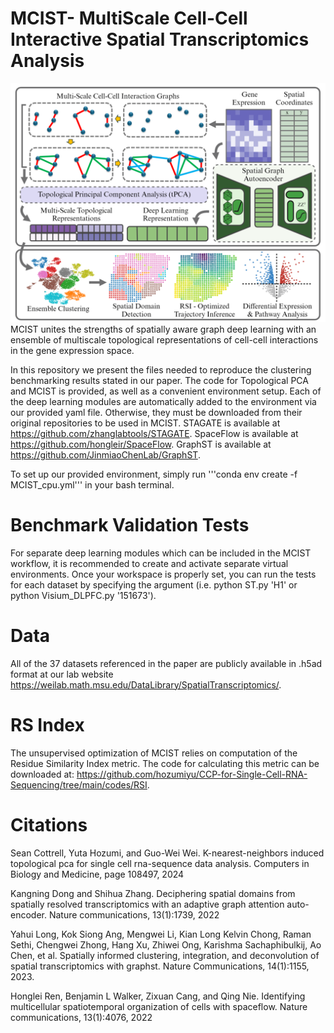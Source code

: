 # MCIST- MultiScale Cell-Cell Interactive Spatial Transcriptomics Analysis 
![Diagram](MCIST_overview.png "Workflow Diagram")
MCIST unites the strengths of spatially aware graph deep learning with an ensemble of multiscale topological representations of cell-cell interactions in the gene expression space. 

In this repository we present the files needed to reproduce the clustering benchmarking results stated in our paper. The code for Topological PCA and MCIST is provided, as well as a convenient environment setup. Each of the deep learning modules are automatically added to the environment via our provided yaml file. Otherwise, they must be downloaded from their original repositories to be used in MCIST. STAGATE is available at https://github.com/zhanglabtools/STAGATE. SpaceFlow is available at https://github.com/hongleir/SpaceFlow. GraphST is available at https://github.com/JinmiaoChenLab/GraphST. 

To set up our provided environment, simply run '''conda env create -f MCIST_cpu.yml''' in your bash terminal. 

# Benchmark Validation Tests
For separate deep learning modules which can be included in the MCIST workflow, it is recommended to create and activate separate virtual environments. Once your workspace is properly set, you can run the tests for each dataset by specifying the argument (i.e. python ST.py 'H1' or python Visium_DLPFC.py '151673'). 

# Data 
All of the 37 datasets referenced in the paper are publicly available in .h5ad format at our lab website https://weilab.math.msu.edu/DataLibrary/SpatialTranscriptomics/.  

# RS Index
The unsupervised optimization of MCIST relies on computation of the Residue Similarity Index metric. The code for calculating this metric can be downloaded at: https://github.com/hozumiyu/CCP-for-Single-Cell-RNA-Sequencing/tree/main/codes/RSI. 

# Citations 
Sean Cottrell, Yuta Hozumi, and Guo-Wei Wei. K-nearest-neighbors induced topological pca for single cell rna-sequence data analysis. Computers in Biology and Medicine, page 108497, 2024

Kangning Dong and Shihua Zhang. Deciphering spatial domains from spatially resolved transcriptomics with an adaptive graph attention auto-encoder. Nature communications, 13(1):1739, 2022

Yahui Long, Kok Siong Ang, Mengwei Li, Kian Long Kelvin Chong, Raman Sethi, Chengwei Zhong, Hang Xu, Zhiwei Ong, Karishma Sachaphibulkij, Ao Chen, et al. Spatially informed clustering, integration, and deconvolution of spatial transcriptomics with graphst. Nature Communications, 14(1):1155, 2023.

Honglei Ren, Benjamin L Walker, Zixuan Cang, and Qing Nie. Identifying multicellular spatiotemporal organization of cells with spaceflow. Nature communications, 13(1):4076, 2022
